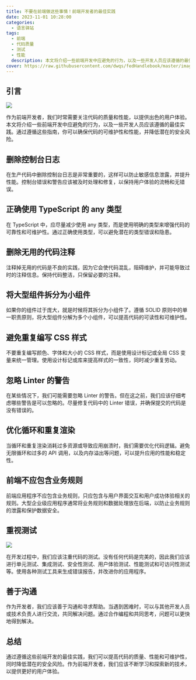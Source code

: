 ```yaml
---
title: 不要在前端做这些事情！前端开发者的最佳实践 
date: 2023-11-01 10:28:00
categories:
  - 语言驿站
tags:
  - 前端
  - 代码质量
  - 测试
  - 性能
  description: 本文将介绍一些前端开发中应避免的行为，以及一些开发人员应该遵循的最佳实践。通过遵循这些指南，你可以确保代码的可维护性和性能，并降低潜在的安全风险。
cover: https://raw.githubusercontent.com/dwqs/fedHandlebook/master/images/front-end-skills.png
---
```


## 引言

![](https://cdn.jsdelivr.net/gh/PirlosM/image@main/20231101170001.png)

作为前端开发者，我们时常需要关注代码的质量和性能，以提供出色的用户体验。本文将介绍一些前端开发中应避免的行为，以及一些开发人员应该遵循的最佳实践。通过遵循这些指南，你可以确保代码的可维护性和性能，并降低潜在的安全风险。


## 删除控制台日志

在生产代码中删除控制台日志是非常重要的，这样可以防止敏感信息泄露，并提升性能。控制台错误和警告应该被及时处理和修复，以保持用户体验的流畅和无错误。


## 正确使用 TypeScript 的 any 类型

在 TypeScript 中，应尽量减少使用 any 类型，而是使用明确的类型来增强代码的可靠性和可维护性。通过正确使用类型，可以避免潜在的类型错误和隐患。


## 删除无用的代码注释

注释掉无用的代码是不良的实践，因为它会使代码混乱，阻碍维护，并可能导致过时的注释信息。保持代码整洁，只保留必要的注释。


## 将大型组件拆分为小组件

如果你的组件过于庞大，就是时候将其拆分为小组件了。遵循 SOLID 原则中的单一职责原则，将大型组件分解为多个小组件，可以提高代码的可读性和可维护性。


## 避免重复编写 CSS 样式

不要重复编写颜色、字体和大小的 CSS 样式，而是使用设计标记或全局 CSS 变量来统一管理。使用设计标记或库来提高样式的一致性，同时减少重复劳动。


## 忽略 Linter 的警告

在某些情况下，我们可能需要忽略 Linter 的警告。但在这之前，我们应该仔细考虑哪些警告是可以忽略的。尽量修复代码中的 Linter 错误，并确保提交的代码是没有错误的。


## 优化循环和重复渲染

当循环和重复渲染消耗过多资源或导致应用崩溃时，我们需要优化代码逻辑。避免无限循环和过多的 API 调用，以及内存溢出等问题，可以提升应用的性能和稳定性。


## 前端不应包含业务规则

前端应用程序不应包含业务规则，只应包含与用户界面交互和用户成功体验相关的规则。大型企业级应用程序通常将业务规则和数据处理放在后端，以防止业务规则的泄露和保护数据安全。


## 重视测试

![](https://cdn.jsdelivr.net/gh/PirlosM/image@main/20231101170048.png)

在开发过程中，我们应该注重代码的测试。没有任何代码是完美的，因此我们应该进行单元测试、集成测试、安全性测试、用户体验测试、性能测试和可访问性测试等。使用各种测试工具来生成错误报告，并改进你的应用程序。


## 善于沟通

作为开发者，我们应该善于沟通和寻求帮助。当遇到困难时，可以与其他开发人员或技术负责人进行交流，共同解决问题。通过合作编程和共同思考，问题可以更快地得到解决。


## 总结

通过遵循这些前端开发的最佳实践，我们可以提高代码的质量、性能和可维护性，同时降低潜在的安全风险。作为前端开发者，我们应该不断学习和探索新的技术，以提供更好的用户体验。








